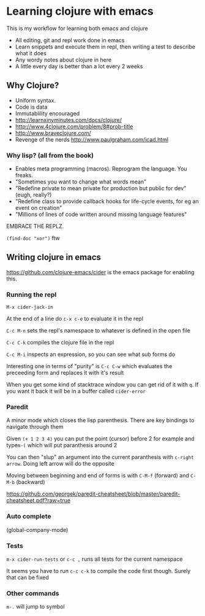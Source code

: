 # Learning clojure with emacs

This is my workflow for learning both emacs and clojure

- All editing, git and repl work done in emacs
- Learn snippets and execute them in repl, then writing a test to describe what it does
- Any wordy notes about clojure in here
- A little every day is better than a lot every 2 weeks

## Why Clojure?

- Uniform syntax.
- Code is data
- Immutablility encouraged
- http://learnxinyminutes.com/docs/clojure/
- http://www.4clojure.com/problem/8#prob-title
- http://www.braveclojure.com/
- Revenge of the nerds http://www.paulgraham.com/icad.html

### Why lisp? (all from the book)
- Enables meta programming (macros). Reprogram the language. You freaks. 
- "Sometimes you want to change what words mean"
- "Redefine private to mean private for production but public for dev" (eugh, really?)
- "Redefine class to provide callback hooks for life-cycle events, for eg an event on creation"
- "Millions of lines of code written around missing language features"

EMBRACE THE REPLZ.

`(find-doc "xor")` ftw

## Writing clojure in emacs

https://github.com/clojure-emacs/cider is the emacs package for enabling this. 

### Running the repl

`M-x cider-jack-in`

At the end of a line do `c-x c-e` to evaluate it in the repl

`C-c M-n` sets the repl's namespace to whatever is defined in the open file

`C-c C-k` compiles the clojure file in the repl

`C-c M-i` inspects an expression, so you can see what sub forms do

Interesting one in terms of "purity" is `C-c C-w` which evaluates the preceeding form and replaces it with it's result

When you get some kind of stacktrace window you can get rid of it with `q`. If you want it back it will be in a buffer called `cider-error`

### Paredit

A minor mode which closes the lisp parenthesis. There are key bindings to navigate through them

Given `(+ 1 2 3 4)` you can put the point (cursor) before 2 for example and type`m-(` which will put paranthesis around 2

You can then "slup" an argument into the current paranthesis with `c-right arrow`. Doing left arrow will do the opposite

Moving between beginning and end of forms is with `C-M-f` (forward) and `C-M-b` (backward)

https://github.com/georgek/paredit-cheatsheet/blob/master/paredit-cheatsheet.pdf?raw=true

### Auto complete

(global-company-mode)

### Tests

`m-x cider-run-tests` or `c-c ,` runs all tests for the current namespace

It seems you have to run `c-c c-k` to compile the code first though. Surely that can be fixed

### Other commands

`m-.` will jump to symbol
